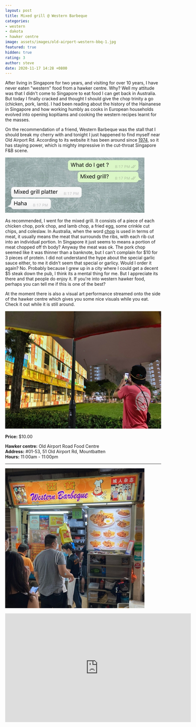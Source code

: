 ```yaml
---
layout: post
title: Mixed grill @ Western Barbeque
categories:
- western
- dakota
- hawker centre
image: assets/images/old-airport-western-bbq-1.jpg
featured: true
hidden: true
rating: 3
author: steve
date: 2020-11-17 14:28 +0800
---
```

After living in Singapore for two years, and visiting for over 10 years, I have never eaten "western" food from a hawker centre. Why? Well my attitude was that I didn't come to Singapore to eat food I can get back in Australia. But today I finally cracked and thought I should give the chop trinity a go (chicken, pork, lamb). I had been reading about the history of the Hainanese in Singapore and how working humbly as cooks in European households evolved into opening kopitiams and cooking the western recipes learnt for the masses.  


On the recommendation of a friend, Western Barbeque was the stall that I should break my cherry with and tonight I just happened to find myself near Old Airport Rd. According to its website it has been around since [1974](https://www.facebook.com/westernbarbeque), so it has staying power, which is mighty impressive in the cut-throat Singapore F&B scene.

![Western bbq whatsapp](/assets/images/old-airport-western-bbq-3.jpg "Western bbq whatsapp")

As recommended, I went for the mixed grill. It consists of a piece of each chicken chop, pork chop, and lamb chop, a fried egg, some crinkle cut chips, and coleslaw. In Australia, when the word [chop](https://en.wikipedia.org/wiki/Meat_chop) is used in terms of meat, it usually means the meat that surrounds the ribs, with each rib cut into an individual portion. In Singapore it just seems to means a portion of meat chopped off th body? Anyway the meat was ok. The pork chop seemed like it was thinner than a banknote, but I can't complain for $10 for 3 pieces of protein. I did not understand the hype about the special garlic sauce either, to me it didn't seem that special or garlicy. Would I order it again? No. Probably because I grew up in a city where I could get a decent $5 steak down the pub, I think its a mental thing for me. But I appreciate its there and that people do enjoy it. If you're into western hawker food, perhaps you can tell me if this is one of the best?

At the moment there is also a visual art performance streamed onto the side of the hawker centre which gives you some nice visuals while you eat. Check it out while it is still around.

![Old airport rd art show](/assets/images/old-airport-western-bbq-4.jpg "Old airport rd art show")



**Price:** $10.00  

**Hawker centre:** Old Airport Road Food Centre  
**Address:** #01-53, 51 Old Airport Rd, Mountbatten  
**Hours:** 11:00am - 11:00pm  

***  

![Western bbq stall](/assets/images/old-airport-western-bbq-2.jpg "Western bbq stall")

<iframe src="https://www.google.com/maps/embed?pb=!1m18!1m12!1m3!1d3988.7782598460744!2d103.88362351421253!3d1.308277299045803!2m3!1f0!2f0!3f0!3m2!1i1024!2i768!4f13.1!3m3!1m2!1s0x31da18475cef345b%3A0x29284a73f1c12cbd!2sOld%20Airport%20Road%20Food%20Centre!5e0!3m2!1sen!2ssg!4v1571657019062!5m2!1sen!2ssg" width="600" height="350" frameborder="0" style="border:0;" allowfullscreen=""></iframe>
